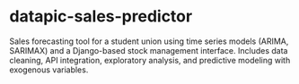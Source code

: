# datapic-sales-predictor
Sales forecasting tool for a student union using time series models (ARIMA, SARIMAX) and a Django-based stock management interface. Includes data cleaning, API integration, exploratory analysis, and predictive modeling with exogenous variables.
